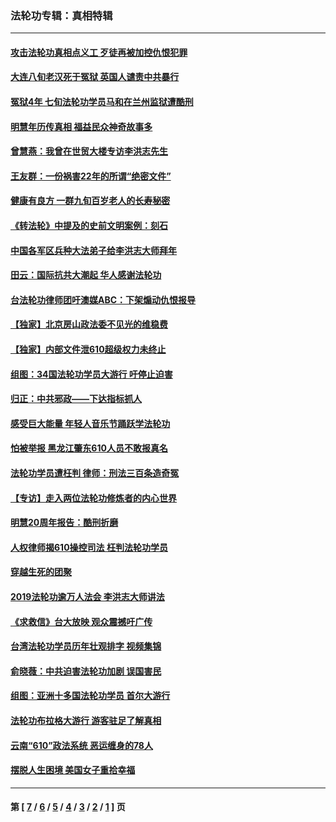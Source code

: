 ### 法轮功专辑：真相特辑
---
#### [攻击法轮功真相点义工 歹徒再被加控仇恨犯罪](../../pages/nf4389/n13601019.md?02250430) 
#### [大连八旬老汉死于冤狱 英国人谴责中共暴行](../../pages/nf4389/n13480118.md?02250430) 
#### [冤狱4年 七旬法轮功学员马和在兰州监狱遭酷刑](../../pages/nf4389/n13304688.md?02250430) 
#### [明慧年历传真相 福益民众神奇故事多](../../pages/nf4389/n13294545.md?02250430) 
#### [曾慧燕：我曾在世贸大楼专访李洪志先生](../../pages/nf4389/n12898729.md?02250430) 
#### [王友群：一份祸害22年的所谓“绝密文件”](../../pages/nf4389/n12871750.md?02250430) 
#### [健康有良方 一群九旬百岁老人的长寿秘密](../../pages/nf4389/n12847475.md?02250430) 
#### [《转法轮》中提及的史前文明案例：刻石](../../pages/nf4389/n12758577.md?02250430) 
#### [中国各军区兵种大法弟子给李洪志大师拜年](../../pages/nf4389/n12750047.md?02250430) 
#### [田云：国际抗共大潮起 华人感谢法轮功](../../pages/nf4389/n12357708.md?02250430) 
#### [台法轮功律师团吁澳媒ABC：下架煽动仇恨报导](../../pages/nf4389/n12279917.md?02250430) 
#### [【独家】北京房山政法委不见光的维稳费](../../pages/nf4389/n12031979.md?02250430) 
#### [【独家】内部文件泄610超级权力未终止](../../pages/nf4389/n12023895.md?02250430) 
#### [组图：34国法轮功学员大游行 吁停止迫害](../../pages/nf4389/n11492658.md?02250430) 
#### [归正：中共邪政——下达指标抓人](../../pages/nf4389/n11474770.md?02250430) 
#### [感受巨大能量 年轻人音乐节踊跃学法轮功](../../pages/nf4389/n11441981.md?02250430) 
#### [怕被举报 黑龙江肇东610人员不敢报真名](../../pages/nf4389/n11436499.md?02250430) 
#### [法轮功学员遭枉判 律师：刑法三百条造奇冤](../../pages/nf4389/n11433943.md?02250430) 
#### [【专访】走入两位法轮功修炼者的内心世界](../../pages/nf4389/n11415623.md?02250430) 
#### [明慧20周年报告：酷刑折磨](../../pages/nf4389/n11387954.md?02250430) 
#### [人权律师揭610操控司法 枉判法轮功学员](../../pages/nf4389/n11313370.md?02250430) 
#### [穿越生死的团聚](../../pages/nf4389/n11258922.md?02250430) 
#### [2019法轮功逾万人法会 李洪志大师讲法](../../pages/nf4389/n11265303.md?02250430) 
#### [《求救信》台大放映 观众震撼吁广传](../../pages/nf4389/n10922251.md?02250430) 
#### [台湾法轮功学员历年壮观排字 视频集锦](../../pages/nf4389/n10878789.md?02250430) 
#### [俞晓薇：中共迫害法轮功加剧 误国害民](../../pages/nf4389/n10859260.md?02250430) 
#### [组图：亚洲十多国法轮功学员 首尔大游行](../../pages/nf4389/n10781149.md?02250430) 
#### [法轮功布拉格大游行 游客驻足了解真相](../../pages/nf4389/n10749360.md?02250430) 
#### [云南“610”政法系统 恶运缠身的78人](../../pages/nf4389/n10747534.md?02250430) 
#### [摆脱人生困境 美国女子重拾幸福](../../pages/nf4389/n10688678.md?02250430) 

---
#### 第 [ [7](./7.md?02250430) / [6](./6.md?02250430) / [5](./5.md?02250430) / [4](./4.md?02250430) / [3](./3.md?02250430) / [2](./2.md?02250430) / [1](./1.md?02250430) ] 页
